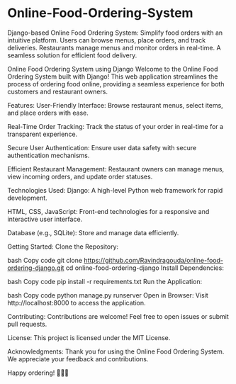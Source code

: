 # Online-Food-Ordering-System
Django-based Online Food Ordering System: Simplify food orders with an intuitive platform. Users can browse menus, place orders, and track deliveries. Restaurants manage menus and monitor orders in real-time. A seamless solution for efficient food delivery.

Online Food Ordering System using Django
Welcome to the Online Food Ordering System built with Django! This web application streamlines the process of ordering food online, providing a seamless experience for both customers and restaurant owners.

Features:
User-Friendly Interface:
Browse restaurant menus, select items, and place orders with ease.

Real-Time Order Tracking:
Track the status of your order in real-time for a transparent experience.

Secure User Authentication:
Ensure user data safety with secure authentication mechanisms.

Efficient Restaurant Management:
Restaurant owners can manage menus, view incoming orders, and update order statuses.

Technologies Used:
Django: A high-level Python web framework for rapid development.

HTML, CSS, JavaScript: Front-end technologies for a responsive and interactive user interface.

Database (e.g., SQLite): Store and manage data efficiently.

Getting Started:
Clone the Repository:

bash
Copy code
git clone https://github.com/Ravindragouda/online-food-ordering-django.git
cd online-food-ordering-django
Install Dependencies:

bash
Copy code
pip install -r requirements.txt
Run the Application:

bash
Copy code
python manage.py runserver
Open in Browser:
Visit http://localhost:8000 to access the application.

Contributing:
Contributions are welcome! Feel free to open issues or submit pull requests.

License:
This project is licensed under the MIT License.

Acknowledgments:
Thank you for using the Online Food Ordering System. We appreciate your feedback and contributions.

Happy ordering! 🍔🍕🍜
